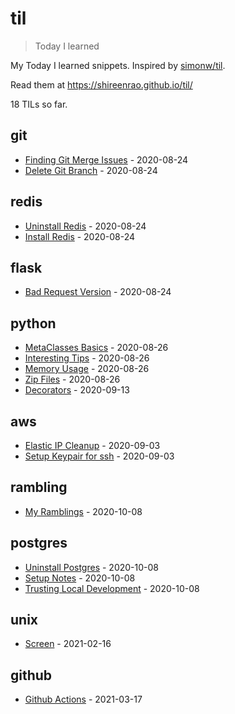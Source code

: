 # til

> Today I learned

My Today I learned snippets. Inspired by [simonw/til](https://github.com/simonw/til).

Read them at https://shireenrao.github.io/til/

<!-- count starts -->18<!-- count ends --> TILs so far.

<!-- index starts -->
## git

* [Finding Git Merge Issues](git/find-merge-issues.md) - 2020-08-24
* [Delete Git Branch](git/delete-git-branch.md) - 2020-08-24

## redis

* [Uninstall Redis](redis/uninstall-redis.md) - 2020-08-24
* [Install Redis](redis/install-redis.md) - 2020-08-24

## flask

* [Bad Request Version](flask/bad-request.md) - 2020-08-24

## python

* [MetaClasses Basics](python/metaclasses-basics.md) - 2020-08-26
* [Interesting Tips](python/interesting-tips.md) - 2020-08-26
* [Memory Usage](python/memory-usage.md) - 2020-08-26
* [Zip Files](python/zipfiles.md) - 2020-08-26
* [Decorators](python/decorators.md) - 2020-09-13

## aws

* [Elastic IP Cleanup](aws/elastic_ip_cleanup.md) - 2020-09-03
* [Setup Keypair for ssh](aws/setup_keypair_for_ssh.md) - 2020-09-03

## rambling

* [My Ramblings](rambling/rambling.md) - 2020-10-08

## postgres

* [Uninstall Postgres](postgres/uninstall_postgres.md) - 2020-10-08
* [Setup Notes](postgres/setup_notes.md) - 2020-10-08
* [Trusting Local Development](postgres/trusting_local_development.md) - 2020-10-08

## unix

* [Screen](unix/screen.md) - 2021-02-16

## github

* [Github Actions](github/github-actions.md) - 2021-03-17
<!-- index ends -->
